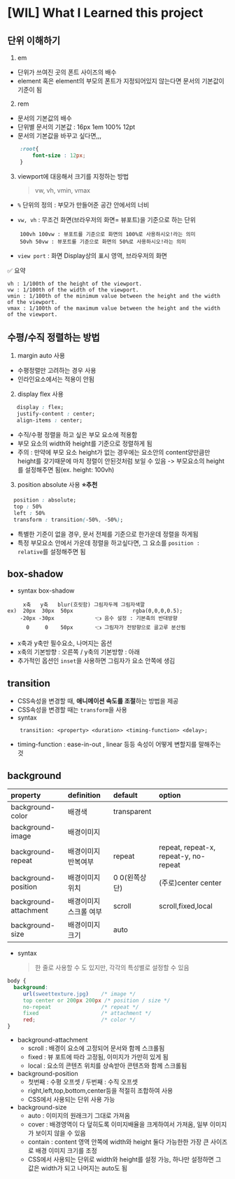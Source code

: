 # [WIL] What I Learned this project 

## 단위 이해하기

1. em 
- 단위가 쓰여진 곳의 폰트 사이즈의 배수
- element 혹은 element의 부모의 폰트가 지정되어있지 않는다면 문서의 기본값이 기준이 됨

2. rem 
- 문서의 기본값의 배수
- 단위별 문서의 기본값 : 16px 1em 100% 12pt
- 문서의 기본값을 바꾸고 싶다면,,,
```CSS
    :root{
        font-size : 12px;
    }
```

3. viewport에 대응해서 크기를 지정하는 방법
    > vw, vh, vmin, vmax

- `%` 단위의 정의 : 부모가 만들어준 공간 안에서의 너비

- `vw, vh` : 무조건 화면(브라우저의 화면= 뷰포트)을 기준으로 하는 단위
```
    100vh 100vw : 뷰포트를 기준으로 화면의 100%로 사용하시오!라는 의미
    50vh 50vw : 뷰포트를 기준으로 화면의 50%로 사용하시오!라는 의미  
```
- `view port` : 화면 Display상의 표시 영역, 브라우저의 화면


✅ 요약
```
vh : 1/100th of the height of the viewport.
vw : 1/100th of the width of the viewport.
vmin : 1/100th of the minimum value between the height and the width of the viewport.
vmax : 1/100th of the maximum value between the height and the width of the viewport.
```


## 수평/수직 정렬하는 방법
1. margin auto 사용
- 수평정렬만 고려하는 경우 사용
- 인라인요소에서는 적용이 안됨

2. display flex 사용
```CSS
   display : flex; 
   justify-content : center;
   align-items : center;
```
- 수직/수평 정렬을 하고 싶은 부모 요소에 적용함
- 부모 요소의 width와 height를 기준으로 정렬하게 됨
- 주의 : 만약에 부모 요소 height가 없는 경우에는 요소안의 content양만큼만 height를 갖기때문에 마치 정렬이 안된것처럼 보일 수 있음 -> 부모요소의 height를 설정해주면 됨(ex. height: 100vh)  

3. position absolute 사용 **⭐추천**
```CSS
  position : absolute;  
  top : 50%
  left : 50%
  transform : transition(-50%, -50%);
```
- 특별한 기준이 없을 경우, 문서 전체를 기준으로 한가운데 정렬을 하게됨
- 특정 부모요소 안에서 가운데 정렬을 하고싶다면, 그 요소를 `position : relative`를 설정해주면 됨


## box-shadow
- syntax
box-shadow 
```
     x축   y축   blur(흐릿함) 그림자두께 그림자색깔
ex)  20px  30px  50px                   rgba(0,0,0,0.5);
    -20px -30px             👈 음수 설정 : 기본축의 반대방향
      0     0    50px       👈 그림자가 전방향으로 골고루 분산됨
```
- x축과 y축만 필수요소, 나머지는 옵션
- x축의 기본방향 : 오른쪽 / y축의 기본방향 : 아래
- 추가적인 옵션인 `inset`을 사용하면 그림자가 요소 안쪽에 생김


## transition  
- CSS속성을 변경할 때, **애니메이션 속도를 조절**하는 방법을 제공
- CSS속성을 변경할 때는 `transform`을 사용
- syntax
```
    transition: <property> <duration> <timing-function> <delay>;
```
- timing-function :  ease-in-out , linear 등등 속성이 어떻게 변할지를 말해주는 것
               		

## background

| property              | definition   | default     | option                                |
| :-------------------- | :----------- | :---------- | :------------------------------------ |
| background-color      | 배경색          | transparent |                                       |
| background-image      | 배경이미지        |             |                                       |
| background-repeat     | 배경이미지반복여부    | repeat      | repeat, repeat-x, repeat-y, no-repeat |
| background-position   | 배경이미지위치      | 0 0(왼쪽상단)   | (주로)center center                     |
| background-attachment | 배경이미지 스크롤 여부 | scroll      | scroll,fixed,local                    |
| background-size       | 배경이미지 크기     | auto        |

- syntax
    > 한 줄로 사용할 수 도 있지만, 각각의 특성별로 설정할 수 있음
```CSS
body {
  background:
     url(sweettexture.jpg)    /* image */
     top center or 200px 200px /* position / size */
     no-repeat                /* repeat */
     fixed                    /* attachment */
     red;                     /* color */
}
```
- background-attachment
  - scroll : 배경이 요소에 고정되어 문서와 함께 스크롤됨
  - fixed : 뷰 포트에 따라 고정됨, 이미지가 가만히 있게 됨
  - local : 요소의 콘텐츠 위치를 상속받아 콘텐츠와 함께 스크롤됨
- background-position
  - 첫번째 : 수평 오프셋 / 두번째 : 수직 오프셋
  - right,left,top,bottom,center등을 적절히 조합하여 사용
  - CSS에서 사용되는 단위 사용 가능
- background-size
  - auto : 이미지의 원래크기 그대로 가져옴
  - cover : 배경영역이 다 덮히도록 이미지배율을 크게하여서 가져옴, 일부 이미지가 보이지 않을 수 있음
  - contain : content 영역 안쪽에 width와 height 둘다 가능한한 가장 큰 사이즈로 배경 이미지 크기를 조정
  - CSS에서 사용되는 단위로 width와 height를 설정 가능, 하나만 설정하면 그 값은 width가 되고 나머지는 auto도 됨
